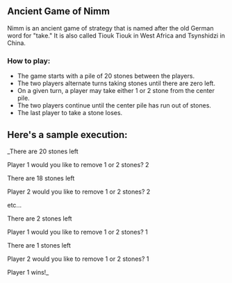 ## Ancient Game of Nimm

Nimm is an ancient game of strategy that is named after the old German word for "take." It is also called Tiouk Tiouk in West Africa and Tsynshidzi in China.

### How to play: 
- The game starts with a pile of 20 stones between the players.
- The two players alternate turns taking stones until there are zero left.
- On a given turn, a player may take either 1 or 2 stone from the center pile.
- The two players continue until the center pile has run out of stones.
- The last player to take a stone loses.

## Here's a sample execution:

_There are 20 stones left

Player 1 would you like to remove 1 or 2 stones? 2

There are 18 stones left

Player 2 would you like to remove 1 or 2 stones? 2

etc...

There are 2 stones left

Player 1 would you like to remove 1 or 2 stones? 1

There are 1 stones left

Player 2 would you like to remove 1 or 2 stones? 1

Player 1 wins!_
